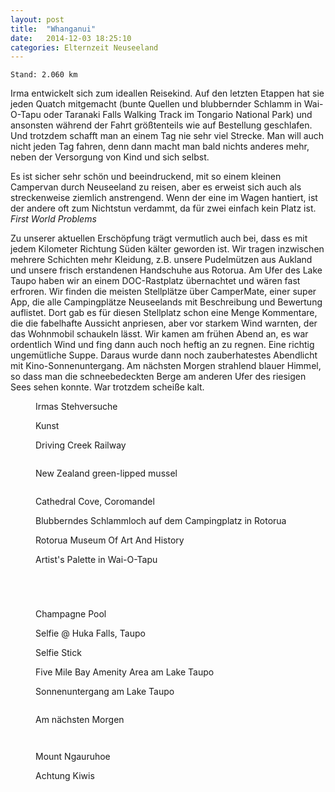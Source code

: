 ```yaml
---
layout: post
title:  "Whanganui"
date:   2014-12-03 18:25:10
categories: Elternzeit Neuseeland
---
```

	Stand: 2.060 km

Irma entwickelt sich zum ideallen Reisekind. Auf den letzten Etappen hat sie jeden Quatch mitgemacht (bunte Quellen und blubbernder Schlamm in Wai-O-Tapu oder Taranaki Falls Walking Track im Tongario National Park) und ansonsten während der Fahrt größtenteils wie auf Bestellung geschlafen. Und trotzdem schafft man an einem Tag nie sehr viel Strecke. Man will auch nicht jeden Tag fahren, denn dann macht man bald nichts anderes mehr, neben der Versorgung von Kind und sich selbst.

Es ist sicher sehr schön und beeindruckend, mit so einem kleinen Campervan durch Neuseeland zu reisen, aber es erweist sich auch als streckenweise ziemlich anstrengend. Wenn der eine im Wagen hantiert, ist der andere oft zum Nichtstun verdammt, da für zwei einfach kein Platz ist. *First World Problems*

Zu unserer aktuellen Erschöpfung trägt vermutlich auch bei, dass es mit jedem Kilometer Richtung Süden kälter geworden ist. Wir tragen inzwischen mehrere Schichten mehr Kleidung, z.B. unsere Pudelmützen aus Aukland und unsere frisch erstandenen Handschuhe aus Rotorua. Am Ufer des Lake Taupo haben wir an einem DOC-Rastplatz übernachtet und wären fast erfroren. Wir finden die meisten Stellplätze über CamperMate, einer super App, die alle Campingplätze Neuseelands mit Beschreibung und Bewertung auflistet. Dort gab es für diesen Stellplatz schon eine Menge Kommentare, die die fabelhafte Aussicht anpriesen, aber vor starkem Wind warnten, der das Wohnmobil schaukeln lässt. Wir kamen am frühen Abend an, es war ordentlich Wind und fing dann auch noch heftig an zu regnen. Eine richtig ungemütliche Suppe. Daraus wurde dann noch zauberhatestes Abendlicht mit Kino-Sonnenuntergang. Am nächsten Morgen strahlend blauer Himmel, so dass man die schneebedeckten Berge am anderen Ufer des riesigen Sees sehen konnte. War trotzdem scheiße kalt.


<div class="carousel">
<figure>
	<picture>
		<source srcset="/assets/images/phone/DSC02091.JPG" media="(max-width:320px)">
		<source srcset="/assets/images/tablet/DSC02091.JPG" media="(max-width:800px)">
		<source srcset="/assets/images/desktop/DSC02091.JPG" media="(min-width:800px)">
		<img alt="">
	</picture>
	<figcaption>Irmas Stehversuche</figcaption>
</figure>
<figure>
	<picture>
		<source srcset="/assets/images/phone/IMGP0613.JPG" media="(max-width:320px)">
		<source srcset="/assets/images/tablet/IMGP0613.JPG" media="(max-width:800px)">
		<source srcset="/assets/images/desktop/IMGP0613.JPG" media="(min-width:800px)">
		<img alt="">
	</picture>
	<figcaption>Kunst</figcaption>
</figure>
<figure>
	<picture>
		<source srcset="/assets/images/phone/IMGP0624.JPG" media="(max-width:320px)">
		<source srcset="/assets/images/tablet/IMGP0624.JPG" media="(max-width:800px)">
		<source srcset="/assets/images/desktop/IMGP0624.JPG" media="(min-width:800px)">
		<img alt="">
	</picture>
	<figcaption>Driving Creek Railway</figcaption>
</figure>
<figure>
	<picture>
		<source srcset="/assets/images/phone/DSC02101.JPG" media="(max-width:320px)">
		<source srcset="/assets/images/tablet/DSC02101.JPG" media="(max-width:800px)">
		<source srcset="/assets/images/desktop/DSC02101.JPG" media="(min-width:800px)">
		<img alt="">
	</picture>
</figure>
<figure>
	<picture>
		<source srcset="/assets/images/phone/IMG_0659.JPG" media="(max-width:320px)">
		<source srcset="/assets/images/tablet/IMG_0659.JPG" media="(max-width:800px)">
		<source srcset="/assets/images/desktop/IMG_0659.JPG" media="(min-width:800px)">
		<img alt="">
	</picture>
	<figcaption>New Zealand green-lipped mussel</figcaption>
</figure>
<figure>
	<picture>
		<source srcset="/assets/images/phone/IMGP0641.JPG" media="(max-width:320px)">
		<source srcset="/assets/images/tablet/IMGP0641.JPG" media="(max-width:800px)">
		<source srcset="/assets/images/desktop/IMGP0641.JPG" media="(min-width:800px)">
		<img alt="">
	</picture>
</figure>
<figure>
	<picture>
		<source srcset="/assets/images/phone/IMGP0661.JPG" media="(max-width:320px)">
		<source srcset="/assets/images/tablet/IMGP0661.JPG" media="(max-width:800px)">
		<source srcset="/assets/images/desktop/IMGP0661.JPG" media="(min-width:800px)">
		<img alt="">
	</picture>
	<figcaption>Cathedral Cove, Coromandel</figcaption>
</figure>
<figure>
	<picture>
		<source srcset="/assets/images/phone/DSC02127.JPG" media="(max-width:320px)">
		<source srcset="/assets/images/tablet/DSC02127.JPG" media="(max-width:800px)">
		<source srcset="/assets/images/desktop/DSC02127.JPG" media="(min-width:800px)">
		<img alt="">
	</picture>
	<figcaption>Blubberndes Schlammloch auf dem Campingplatz in Rotorua</figcaption>
</figure>
<figure>
	<picture>
		<source srcset="/assets/images/phone/DSC02137.JPG" media="(max-width:320px)">
		<source srcset="/assets/images/tablet/DSC02137.JPG" media="(max-width:800px)">
		<source srcset="/assets/images/desktop/DSC02137.JPG" media="(min-width:800px)">
		<img alt="">
	</picture>
	<figcaption>Rotorua Museum Of Art And History</figcaption>
</figure>
<figure>
	<picture>
		<source srcset="/assets/images/phone/IMGP0673.JPG" media="(max-width:320px)">
		<source srcset="/assets/images/tablet/IMGP0673.JPG" media="(max-width:800px)">
		<source srcset="/assets/images/desktop/IMGP0673.JPG" media="(min-width:800px)">
		<img alt="">
	</picture>
	<figcaption>Artist's Palette in Wai-O-Tapu</figcaption>
</figure>
<figure>
	<picture>
		<source srcset="/assets/images/phone/IMGP0691.JPG" media="(max-width:320px)">
		<source srcset="/assets/images/tablet/IMGP0691.JPG" media="(max-width:800px)">
		<source srcset="/assets/images/desktop/IMGP0691.JPG" media="(min-width:800px)">
		<img alt="">
	</picture>
</figure>
<figure>
	<picture>
		<source srcset="/assets/images/phone/IMGP0698.JPG" media="(max-width:320px)">
		<source srcset="/assets/images/tablet/IMGP0698.JPG" media="(max-width:800px)">
		<source srcset="/assets/images/desktop/IMGP0698.JPG" media="(min-width:800px)">
		<img alt="">
	</picture>
</figure>
<figure>
	<picture>
		<source srcset="/assets/images/phone/IMGP0700.JPG" media="(max-width:320px)">
		<source srcset="/assets/images/tablet/IMGP0700.JPG" media="(max-width:800px)">
		<source srcset="/assets/images/desktop/IMGP0700.JPG" media="(min-width:800px)">
		<img alt="">
	</picture>
</figure>
<figure>
	<picture>
		<source srcset="/assets/images/phone/IMGP0726.JPG" media="(max-width:320px)">
		<source srcset="/assets/images/tablet/IMGP0726.JPG" media="(max-width:800px)">
		<source srcset="/assets/images/desktop/IMGP0726.JPG" media="(min-width:800px)">
		<img alt="">
	</picture>
</figure>
<figure>
	<picture>
		<source srcset="/assets/images/phone/DSC02151.JPG" media="(max-width:320px)">
		<source srcset="/assets/images/tablet/DSC02151.JPG" media="(max-width:800px)">
		<source srcset="/assets/images/desktop/DSC02151.JPG" media="(min-width:800px)">
		<img alt="">
	</picture>
	<figcaption>Champagne Pool</figcaption>
</figure>
<figure>
	<picture>
		<source srcset="/assets/images/phone/IMGP0769.JPG" media="(max-width:320px)">
		<source srcset="/assets/images/tablet/IMGP0769.JPG" media="(max-width:800px)">
		<source srcset="/assets/images/desktop/IMGP0769.JPG" media="(min-width:800px)">
		<img alt="">
	</picture>
	<figcaption>Selfie @ Huka Falls, Taupo</figcaption>
</figure>
<figure>
	<picture>
		<source srcset="/assets/images/phone/IMGP0776.JPG" media="(max-width:320px)">
		<source srcset="/assets/images/tablet/IMGP0776.JPG" media="(max-width:800px)">
		<source srcset="/assets/images/desktop/IMGP0776.JPG" media="(min-width:800px)">
		<img alt="">
	</picture>
	<figcaption>Selfie Stick</figcaption>
</figure>
<figure>
	<picture>
		<source srcset="/assets/images/phone/IMGP0802.JPG" media="(max-width:320px)">
		<source srcset="/assets/images/tablet/IMGP0802.JPG" media="(max-width:800px)">
		<source srcset="/assets/images/desktop/IMGP0802.JPG" media="(min-width:800px)">
		<img alt="">
	</picture>
	<figcaption>Five Mile Bay Amenity Area am Lake Taupo</figcaption>
</figure>
<figure>
	<picture>
		<source srcset="/assets/images/phone/IMGP0806.JPG" media="(max-width:320px)">
		<source srcset="/assets/images/tablet/IMGP0806.JPG" media="(max-width:800px)">
		<source srcset="/assets/images/desktop/IMGP0806.JPG" media="(min-width:800px)">
		<img alt="">
	</picture>
	<figcaption>Sonnenuntergang am Lake Taupo</figcaption>
</figure>
<figure>
	<picture>
		<source srcset="/assets/images/phone/IMGP0809.JPG" media="(max-width:320px)">
		<source srcset="/assets/images/tablet/IMGP0809.JPG" media="(max-width:800px)">
		<source srcset="/assets/images/desktop/IMGP0809.JPG" media="(min-width:800px)">
		<img alt="">
	</picture>
</figure>
<figure>
	<picture>
		<source srcset="/assets/images/phone/IMGP0825.JPG" media="(max-width:320px)">
		<source srcset="/assets/images/tablet/IMGP0825.JPG" media="(max-width:800px)">
		<source srcset="/assets/images/desktop/IMGP0825.JPG" media="(min-width:800px)">
		<img alt="">
	</picture>
	<figcaption>Am nächsten Morgen</figcaption>
</figure>
<figure>
	<picture>
		<source srcset="/assets/images/phone/IMGP0829.JPG" media="(max-width:320px)">
		<source srcset="/assets/images/tablet/IMGP0829.JPG" media="(max-width:800px)">
		<source srcset="/assets/images/desktop/IMGP0829.JPG" media="(min-width:800px)">
		<img alt="">
	</picture>
</figure>
<figure>
	<picture>
		<source srcset="/assets/images/phone/IMGP0833.JPG" media="(max-width:320px)">
		<source srcset="/assets/images/tablet/IMGP0833.JPG" media="(max-width:800px)">
		<source srcset="/assets/images/desktop/IMGP0833.JPG" media="(min-width:800px)">
		<img alt="">
	</picture>
</figure>
<figure>
	<picture>
		<source srcset="/assets/images/phone/IMGP0837.JPG" media="(max-width:320px)">
		<source srcset="/assets/images/tablet/IMGP0837.JPG" media="(max-width:800px)">
		<source srcset="/assets/images/desktop/IMGP0837.JPG" media="(min-width:800px)">
		<img alt="">
	</picture>
	<figcaption>Mount Ngauruhoe</figcaption>
</figure>
<figure>
	<picture>
		<source srcset="/assets/images/phone/IMGP0861.JPG" media="(max-width:320px)">
		<source srcset="/assets/images/tablet/IMGP0861.JPG" media="(max-width:800px)">
		<source srcset="/assets/images/desktop/IMGP0861.JPG" media="(min-width:800px)">
		<img alt="">
	</picture>
	<figcaption>Achtung Kiwis</figcaption>
</figure>
<figure>
	<picture>
		<source srcset="/assets/images/phone/IMG_0685.JPG" media="(max-width:320px)">
		<source srcset="/assets/images/tablet/IMG_0685.JPG" media="(max-width:800px)">
		<source srcset="/assets/images/desktop/IMG_0685.JPG" media="(min-width:800px)">
		<img alt="">
	</picture>
</figure>
</div>
